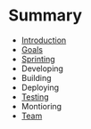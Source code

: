 # Summary

* [Introduction](README.md)
* [Goals](Goals.md)
* [Sprinting](Sprinting.md)
* Developing
* Building
* Deploying
* [Testing](Testing.md)
* Montioring
* [Team](TeamEvolution.md)

